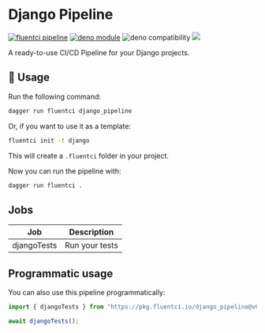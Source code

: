 # Django Pipeline

[![fluentci pipeline](https://img.shields.io/badge/dynamic/json?label=pkg.fluentci.io&labelColor=%23000&color=%23460cf1&url=https%3A%2F%2Fapi.fluentci.io%2Fv1%2Fpipeline%2Fdjango_pipeline&query=%24.version)](https://pkg.fluentci.io/django_pipeline)
[![deno module](https://shield.deno.dev/x/django_pipeline)](https://deno.land/x/django_pipeline)
![deno compatibility](https://shield.deno.dev/deno/^1.34)
[![](https://img.shields.io/codecov/c/gh/fluent-ci-templates/django-pipeline)](https://codecov.io/gh/fluent-ci-templates/django-pipeline)

A ready-to-use CI/CD Pipeline for your Django projects.

## 🚀 Usage

Run the following command:

```bash
dagger run fluentci django_pipeline
```

Or, if you want to use it as a template:

```bash
fluentci init -t django
```

This will create a `.fluentci` folder in your project.

Now you can run the pipeline with:

```bash
dagger run fluentci .
```

## Jobs

| Job         | Description      |
| ----------- | ---------------- |
| djangoTests | Run your tests   |

## Programmatic usage

You can also use this pipeline programmatically:

```ts
import { djangoTests } from "https://pkg.fluentci.io/django_pipeline@v0.7.0/mod.ts";

await djangoTests();

```
